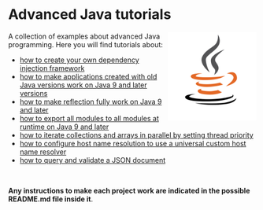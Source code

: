 # Advanced Java tutorials
<a href="https://jjbrt.github.io/advanced-java-tutorials/">
<img src="https://raw.githubusercontent.com/JJBRT/advanced-java-tutorials/master/docs/Java-logo.png" alt="Java-logo.png" height="180px" align="right"/>
</a>

A collection of examples about advanced Java programming. Here you will find tutorials about:

* [how to create your own dependency injection framework](https://jim-jerald-burton.medium.com/how-to-create-your-own-dependency-injection-framework-in-java-12a6e52aeff9)
* [how to make applications created with old Java versions work on Java 9 and later versions](https://dev.to/bw_software/making-applications-created-with-old-java-versions-work-on-java-9-and-later-versions-19ld)
* [how to make reflection fully work on Java 9 and later](https://jim-jerald-burton.medium.com/making-reflection-fully-work-on-java-9-and-later-767320344d1d)
* [how to export all modules to all modules at runtime on Java 9 and later](https://jim-jerald-burton.medium.com/exporting-all-modules-to-all-modules-at-runtime-on-java-9-and-later-3517eb479701)
* [how to iterate collections and arrays in parallel by setting thread priority](https://dev.to/bw_software/iterating-collections-and-arrays-in-parallel-5acg)
* [how to configure host name resolution to use a universal custom host name resolver](https://dev.to/jjbrt/how-to-configure-hostname-resolution-to-use-a-universal-custom-hostname-resolver-in-java-14p0)
* [how to query and validate a JSON document](https://dev.to/jjbrt/querying-and-validating-a-json-document-in-java-323i)

<br/>

**Any instructions to make each project work are indicated in the possible README.md file inside it**.
